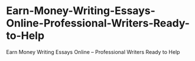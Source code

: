 # Earn-Money-Writing-Essays-Online-Professional-Writers-Ready-to-Help
Earn Money Writing Essays Online – Professional Writers Ready to Help
